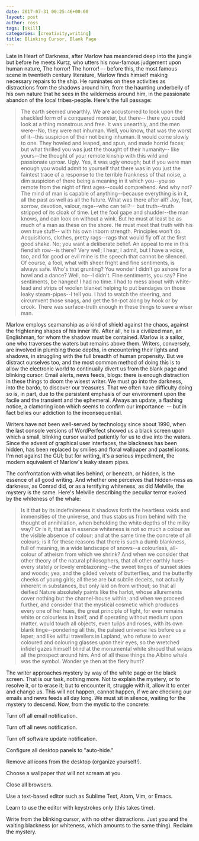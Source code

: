 ```yaml
---
date: 2017-07-31 00:25:46+00:00
layout: post
author: ross
tags: [skill]
categories: [creativity,writing]
title: Blinking Cursor, Blank Page
---
```

Late in Heart of Darkness, after Marlow has meandered deep into the jungle but before he meets Kurtz, who utters his now-famous judgement upon human nature, The horror! The horror! -- before this, the most famous scene in twentieth century literature, Marlow finds himself making necessary repairs to the ship. He ruminates on these activities as distractions from the shadows around him, from the haunting underbelly of his own nature that he sees in the wilderness around him, in the passionate abandon of the local tribes-people. Here's the full passage:

> The earth seemed unearthly. We are accustomed to look upon the shackled form of a conquered monster, but there-- there you could look at a thing monstrous and free. It was unearthly, and the men were--No, they were not inhuman. Well, you know, that was the worst of it--this suspicion of their not being inhuman. It would come slowly to one. They howled and leaped, and spun, and made horrid faces; but what thrilled you was just the thought of their humanity-- like yours--the thought of your remote kinship with this wild and passionate uproar. Ugly. Yes, it was ugly enough; but if you were man enough you would admit to yourself that there was in you just the faintest trace of a response to the terrible frankness of that noise, a dim suspicion of there being a meaning in it which you--you so remote from the night of first ages--could comprehend. And why not? The mind of man is capable of anything--because everything is in it, all the past as well as all the future. What was there after all? Joy, fear, sorrow, devotion, valour, rage--who can tell?-- but truth--truth stripped of its cloak of time. Let the fool gape and shudder--the man knows, and can look on without a wink. But he must at least be as much of a man as these on the shore. He must meet that truth with his own true stuff-- with his own inborn strength. Principles won't do. Acquisitions, clothes, pretty rags--rags that would fly off at the first good shake. No; you want a deliberate belief. An appeal to me in this fiendish row--is there? Very well; I hear; I admit, but I have a voice, too, and for good or evil mine is the speech that cannot be silenced. Of course, a fool, what with sheer fright and fine sentiments, is always safe. Who's that grunting? You wonder I didn't go ashore for a howl and a dance? Well, no--I didn't. Fine sentiments, you say? Fine sentiments, be hanged! I had no time. I had to mess about with white-lead and strips of woolen blanket helping to put bandages on those leaky steam-pipes--I tell you. I had to watch the steering, and circumvent those snags, and get the tin-pot along by hook or by crook. There was surface-truth enough in these things to save a wiser man.

Marlow employs seamanship as a kind of shield against the chaos, against the frightening shapes of his inner life. After all, he is a civilized man, an Englishman, for whom the shadow must be contained. Marlow is a sailor, one who traverses the waters but remains above them. Writers, conversely, are involved in plumbing those depths, in encountering their lights and shadows, in struggling with the full breadth of human propensity. But we distract ourselves too, and the most common method of doing this is to allow the electronic world to continually divert us from the blank page and blinking cursor. Email alerts, news feeds, blogs: there is enough distraction in these things to doom the wisest writer. We must go into the darkness, into the bardo, to discover our treasures. That we often have difficulty doing so is, in part, due to the persistent emphasis of our environment upon the facile and the transient and the ephemeral. Always an update, a flashing notice, a clamoring icon which seems to confirm our importance&nbsp; -- but in fact belies our addiction to the inconsequential.

Writers have not been well-served by technology since about 1990, when the last console versions of WordPerfect showed us a black screen upon which a small, blinking cursor waited patiently for us to dive into the waters. Since the advent of graphical user interfaces, the blackness has been hidden, has been replaced by smilies and floral wallpaper and pastel icons. I'm not against the GUI; but for writing, it's a serious impediment, the modern equivalent of Marlow's leaky steam pipes.

The confrontation with what lies behind, or beneath, or hidden, is the essence of all good writing. And whether one perceives that hidden-ness as darkness, as Conrad did, or as a terrifying whiteness, as did Melville, the mystery is the same. Here's Melville describing the peculiar terror evoked by the whiteness of the whale:

> Is it that by its indefiniteness it shadows forth the heartless voids and immensities of the universe, and thus stabs us from behind with the thought of annihilation, when beholding the white depths of the milky way? Or is it, that as in essence whiteness is not so much a colour as the visible absence of colour; and at the same time the concrete of all colours; is it for these reasons that there is such a dumb blankness, full of meaning, in a wide landscape of snows--a colourless, all-colour of atheism from which we shrink? And when we consider that other theory of the natural philosophers, that all other earthly hues--every stately or lovely emblazoning--the sweet tinges of sunset skies and woods; yea, and the gilded velvets of butterflies, and the butterfly cheeks of young girls; all these are but subtile deceits, not actually inherent in substances, but only laid on from without; so that all deified Nature absolutely paints like the harlot, whose allurements cover nothing but the charnel-house within; and when we proceed further, and consider that the mystical cosmetic which produces every one of her hues, the great principle of light, for ever remains white or colourless in itself, and if operating without medium upon matter, would touch all objects, even tulips and roses, with its own blank tinge--pondering all this, the palsied universe lies before us a leper; and like wilful travellers in Lapland, who refuse to wear coloured and colouring glasses upon their eyes, so the wretched infidel gazes himself blind at the monumental white shroud that wraps all the prospect around him. And of all these things the Albino whale was the symbol. Wonder ye then at the fiery hunt?

The writer approaches mystery by way of the white page or the black screen. That is our task, nothing more. Not to explain the mystery, or to resolve it, or to erase it; but to encounter it, struggle with it, allow it to enter and change us. This will not happen, cannot happen, if we are checking our emails and news feeds all day long. We must sit in silence, waiting for the mystery to descend.
Now, from the mystic to the concrete:

Turn off all email notification.

Turn off all news notification.

Turn off software update notification.

Configure all desktop panels to "auto-hide."

Remove all icons from the desktop (organize yourself!).

Choose a wallpaper that will not scream at you.

Close all browsers.

Use a text-based editor such as Sublime Text, Atom, Vim, or Emacs.

Learn to use the editor with keystrokes only (this takes time).

Write from the blinking cursor, with no other distractions. Just you and the waiting blackness (or whiteness, which amounts to the same thing). Reclaim the mystery.
